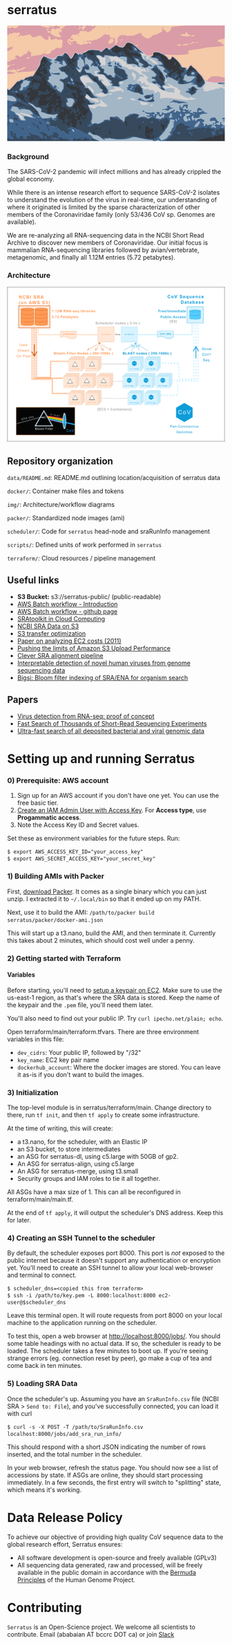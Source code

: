 # serratus
![Serratus Mountain in Squamish, BC. Canada](img/serratus_logo.png)

### Background
The SARS-CoV-2 pandemic will infect millions and has already crippled the global economy. 

While there is an intense research effort to sequence SARS-CoV-2 isolates to understand the evolution of the virus in real-time, our understanding of where it originated is limited by the sparse characterization of other members of the Coronaviridae family (only 53/436 CoV sp. Genomes are available).
 
We are re-analyzing all RNA-sequencing data in the NCBI Short Read Archive to discover new members of Coronaviridae. Our initial focus is mammalian RNA-sequencing libraries followed by avian/vertebrate, metagenomic, and finally all 1.12M entries (5.72 petabytes).

### Architecture
![serratus-overview](img/serratus_overview.png)


## Repository organization

`data/README.md`: README.md outlining location/acquisition of serratus data

`docker/`: Container make files and tokens

`img/`: Architecture/workflow diagrams

`packer/`: Standardized node images (ami)

`scheduler/`: Code for `serratus` head-node and sraRunInfo management

`scripts/`: Defined units of work performed in `serratus`

`terraform/`: Cloud resources / pipeline management


## Useful links
- **S3 Bucket:** s3://serratus-public/ (public-readable)
- [AWS Batch workflow - Introduction](https://aws.amazon.com/blogs/compute/building-high-throughput-genomics-batch-workflows-on-aws-introduction-part-1-of-4/)
- [AWS Batch workflow - github page](https://github.com/aws-samples/aws-batch-genomics)
- [SRAtoolkit in Cloud Computing](https://www.ncbi.nlm.nih.gov/sra/docs/sra-cloud/)
- [NCBI SRA Data on S3](https://registry.opendata.aws/ncbi-sra/)
- [S3 transfer optimization](https://docs.aws.amazon.com/cli/latest/topic/s3-config.html)
- [Paper on analyzing EC2 costs (2011)](https://journals.plos.org/plosone/article?id=10.1371/journal.pone.0026624)
- [Pushing the limits of Amazon S3 Upload Performance](https://improve.dk/pushing-the-limits-of-amazon-s3-upload-performance/)
- [Clever SRA alignment pipeline](https://github.com/FredHutch/sra-pipeline
)
- [Interpretable detection of novel human viruses from genome sequencing data](https://www.biorxiv.org/content/10.1101/2020.01.29.925354v3.full.pdf)
- [Bigsi: Bloom filter indexing of SRA/ENA for organism search](https://github.com/phelimb/bigsi)

## Papers

- [Virus detection from RNA-seq: proof of concept](https://www.ncbi.nlm.nih.gov/pubmed/21603639)
- [Fast Search of Thousands of Short-Read Sequencing Experiments](https://www.ncbi.nlm.nih.gov/pmc/articles/PMC4804353/)
- [Ultra-fast search of all deposited bacterial and viral genomic data](https://www.ncbi.nlm.nih.gov/pmc/articles/PMC6420049/)

# Setting up and running Serratus

### 0) Prerequisite: AWS account

1. Sign up for an AWS account if you don't have one yet. You can use the free basic tier.
2. [Create an IAM Admin User with Access Key](https://docs.aws.amazon.com/IAM/latest/UserGuide/getting-started_create-admin-group.html). For **Access type**, use **Progammatic access**.
3. Note the Access Key ID and Secret values.

Set these as environment variables for the future steps. Run:

    $ export AWS_ACCESS_KEY_ID="your_access_key"
    $ export AWS_SECRET_ACCESS_KEY="your_secret_key"

### 1) Building AMIs with Packer

First, [download Packer](https://packer.io/downloads.html).  It comes as a single
binary which you can just unzip.  I extracted it to `~/.local/bin` so that it ended
up on my PATH.

Next, use it to build the AMI: `/path/to/packer build serratus/packer/docker-ami.json`

This will start up a t3.nano, build the AMI, and then terminate it.  Currently this
takes about 2 minutes, which should cost well under a penny.

###  2) Getting started with Terraform

#### Variables

Before starting, you'll need to [setup a keypair on EC2](https://docs.aws.amazon.com/AWSEC2/latest/UserGuide/ec2-key-pairs.html#having-ec2-create-your-key-pair).  Make sure to use the us-east-1 region, as that's where the SRA data is stored.  Keep the name of the keypair and the `.pem` file, you'll need them later.

You'll also need to find out your public IP.  Try `curl ipecho.net/plain; echo`.

Open terraform/main/terraform.tfvars.  There are three environment variables in this file:

 * `dev_cidrs`: Your public IP, followed by "/32"
 * `key_name`: EC2 key pair name
 * `dockerhub_account`: Where the docker images are stored.  You can leave it as-is if you don't want to build the images.

### 3) Initialization

The top-level module is in serratus/terraform/main.  Change directory to there,
run `tf init`, and then `tf apply` to create some infrastructure.

At the time of writing, this will create:

  * a t3.nano, for the scheduler, with an Elastic IP
  * an S3 bucket, to store intermediates
  * an ASG for serratus-dl, using c5.large with 50GB of gp2.
  * An ASG for serratus-align, using c5.large
  * An ASG for serratus-merge, using t3.small
  * Security groups and IAM roles to tie it all together.

All ASGs have a max size of 1.  This can all be reconfigured in terraform/main/main.tf.

At the end of `tf apply`, it will output the scheduler's DNS address.  Keep this
for later.

### 4) Creating an SSH Tunnel to the scheduler

By default, the scheduler exposes port 8000.  This port is *not* exposed to the public
internet because it doesn't support any authentication or encryption yet.  You'll need
to create an SSH tunnel to allow your local web-browser and terminal to connect.  

    $ scheduler_dns=<copied this from terraform>
    $ ssh -i /path/to/key.pem -L 8000:localhost:8000 ec2-user@$scheduler_dns

Leave this terminal open.  It will route requests from port 8000 on your local machine
to the application running on the scheduler.

To test this, open a web browser at [http://localhost:8000/jobs/](http://localhost:8000/jobs/).
You should some table headings with no actual data.  If so, the scheduler is ready to be loaded.
The scheduler takes a few minutes to boot up.  If you're seeing strange errors (eg. connection
reset by peer), go make a cup of tea and come back in ten minutes.

### 5) Loading SRA Data

Once the scheduler's up.  Assuming you have an `SraRunInfo.csv` file (NCBI SRA > `Send to: File`),
and you've successfully connected, you can load it with curl

    $ curl -s -X POST -T /path/to/SraRunInfo.csv localhost:8000/jobs/add_sra_run_info/

This should respond with a short JSON indicating the number of rows inserted, and the total
number in the scheduler.

In your web browser, refresh the status page.  You should now see a list of accessions by
state.  If ASGs are online, they should start processing immediately.  In a few seconds,
the first entry will switch to "splitting" state, which means it's working.


# Data Release Policy
To achieve our objective of providing high quality CoV sequence data to the global research effort, Serratus ensures:
- All software development is open-source and freely available (GPLv3)
- All sequencing data generated, raw and processed, will be freely available in the public domain in accordance with the [Bermuda Principles](https://en.wikipedia.org/wiki/Bermuda_Principles) of the Human Genome Project.

# Contributing
`Serratus` is an Open-Science project. We welcome all scientists to contribute.
Email (ababaian AT bccrc DOT ca) or join [Slack](https://join.slack.com/t/hackseq-rna/shared_invite/zt-cs2f4dy8-QZ92T8E1O_Lwrse18yXWEA)
